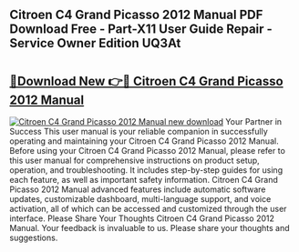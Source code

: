 ## Citroen C4 Grand Picasso 2012 Manual PDF Download Free - Part-X11 User Guide Repair - Service Owner Edition UQ3At

# <h2><a href="http://cf17442.oget.top/?id=Citroen+C4+Grand+Picasso+2012+Manual">🔗Download New 👉🔴 Citroen C4 Grand Picasso 2012 Manual</a></h2>

[![Citroen C4 Grand Picasso 2012 Manual new download](https://i.imgur.com/5g1atiW.png)](http://cf17442.oget.top/?id=Citroen+C4+Grand+Picasso+2012+Manual)
Your Partner in Success This user manual is your reliable companion in successfully operating and maintaining your Citroen C4 Grand Picasso 2012 Manual. Before using your Citroen C4 Grand Picasso 2012 Manual, please refer to this user manual for comprehensive instructions on product setup, operation, and troubleshooting. It includes step-by-step guides for using each feature, as well as important safety information. Citroen C4 Grand Picasso 2012 Manual advanced features include automatic software updates, customizable dashboard, multi-language support, and voice activation, all of which can be accessed and customized through the user interface. Please Share Your Thoughts Citroen C4 Grand Picasso 2012 Manual. Your feedback is invaluable to us. Please share your thoughts and suggestions.
